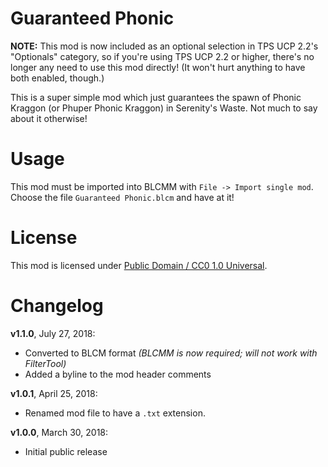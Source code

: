 Guaranteed Phonic
=================

**NOTE:** This mod is now included as an optional selection in TPS UCP 2.2's
"Optionals" category, so if you're using TPS UCP 2.2 or higher, there's no
longer any need to use this mod directly!  (It won't hurt anything to have
both enabled, though.)

This is a super simple mod which just guarantees the spawn of Phonic Kraggon
(or Phuper Phonic Kraggon) in Serenity's Waste.  Not much to say about it
otherwise!

Usage
=====

This mod must be imported into BLCMM with `File -> Import single mod`.
Choose the file `Guaranteed Phonic.blcm` and have at it!

License
=======

This mod is licensed under
[Public Domain / CC0 1.0 Universal](https://creativecommons.org/publicdomain/zero/1.0/).

Changelog
=========

**v1.1.0**, July 27, 2018:
 * Converted to BLCM format *(BLCMM is now required; will not work with FilterTool)*
 * Added a byline to the mod header comments

**v1.0.1**, April 25, 2018:
 * Renamed mod file to have a `.txt` extension.

**v1.0.0**, March 30, 2018:
 * Initial public release
